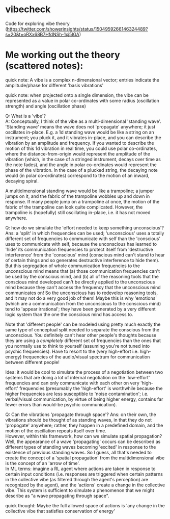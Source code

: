 # vibecheck

Code for exploring vibe theory (https://twitter.com/showerinsights/status/1504959266146324489?s=20&t=oRXx68B7HfdNSh-1xj5IGA)


# Me working out the theory (scattered notes):

quick note: A vibe is a complex n-dimensional vector; entries indicate the amplitude/phase
 for different 'basis vibrations'

quick note: when projected onto a single dimension, the vibe can be represented
 as a value in polar co-ordinates with some radius (oscillation strength)
 and angle (oscillation phase)

Q: What is a 'vibe'?  
A: Conceptually, I think of the vibe as a multi-dimensional 'standing wave'.
'Standing wave' means the wave does not 'propagate' anywhere; it just
 oscillates in-place. E.g. a 1d standing wave would be like
 a string on an instrument; you pluck it, and it vibrates in-place, and you can
 describe the vibration by an amplitude and frequency. If you wanted to describe
 the motion of this 1d vibration in real time, you could use polar co-ordinates,
 where the distance-from-origin would represent the amplitude of the vibration
 (which, in the case of a stringed instrument, decays over time as the
 note fades), and the angle in polar co-ordinates would represent the phase
 of the vibration. In the case of a plucked string, the decaying note would
 (in polar co-ordinates) correspond to the motion of an inward, decaying spiral.

A multidimensional standing wave would be like a trampoline; a jumper jumps
 on it, and the fabric of the trampoline wobbles up and down in response. If
 many people jump on a trampoline at once, the motion of the fabric of the
 trampoline can look quite complicated. However, the trampoline is (hopefully)
 still oscillating in-place, i.e. it has not moved anywhere. 
 

Q: how do we simulate the 'effort needed to keep something unconscious'?  
Ans: a 'split' in which frequencies can be used; 'unconscious' uses
 a totally different set of frequencies to communicate with self than the
 'conscious' uses to communicate with self, because the unconscious has
 learned to 'hide' its communication frequencies to protect itself from
 'destructive interference' from the 'conscious' mind (conscious mind can't
 stand to hear of certain things and so generates destructive interference
 to hide them). But this segregation of whole communication frequencies
 to the unconscious mind means that (a) those communication frequencies
 can't be used by the conscious mind, and (b) all of the reasoning tools
 that the conscious mind developed can't be directly applied to the
 unconscious mind because they can't access the frequency that the
 unconscious mind communicates on! So the unconscious has to redevelop
 reasoning tools, and it may not do a very good job of them! Maybe this
 is why 'emotions' (which are a communication from the unconscious to the
 conscious mind) tend to 'appear irrational'; they have been generated by
 a very different logic system than the one the conscious mind has access to.

Note that 'different people' can be modeled using pretty much exactly the same type
 of conceptual split needed to separate the conscious from the unconscious.
 You definitely can't hear other people's thoughts because they are using
 a *completely* different set of frequencies than the ones that you
 normally use to think to yourself (assuming you're not
 tuned into psychic frequencies). Have to resort to the (very high-effort i.e.
 high-energy) frequencies of the audio/visual spectrum for communication
 between different people! 

Idea: it would be cool to simulate the process of a negotiation between two
 systems that are doing a lot of internal negotiation on the 'low-effort'
 frequencies and can only communicate with each other on very 'high-effort'
 frequencies (presumably the 'high-effort' is worthwhile because the
 higher frequencies are less susceptible to 'noise contamination'; i.e.
 verbal/visual communication, by virtue of being higher energy, contains
 far fewer errors than would-be psychic communication). 


Q: Can the vibrations 'propagate through space'?
Ans: on their own, the vibrations should be thought of as standing waves,
 in that they do not 'propogate' anywhere; rather, they happen in a
 predefined domain, and the motion of the oscillation repeats itself over time.  
However, within this framework, how can we simulate spatial propagation? Well,
the appearance of a wave 'propagating' occurs can be described as different
types of standing waves becoming 'excited' in response to the existence of
previous standing waves. So I guess, all that's needed to create the concept of
a 'spatial propagation' from the multidimensional vibe is the concept of
an 'arrow of time'.  
In ML terms: imagine a RL agent where actions are taken in response to certain
 input conditions (i.e. responses are triggered when certain patterns
 in the collective vibe (as filtered through the agent's perception)
 are recognized by the agent), and the 'actions' create a change in the
 collective vibe. This system is sufficient to simulate a phenomenon that
 we might describe as "a wave propagating through space".

quick thought:  Maybe the full allowed space of actions is 'any change in the collective vibe
 that satisfies conservation of energy'

